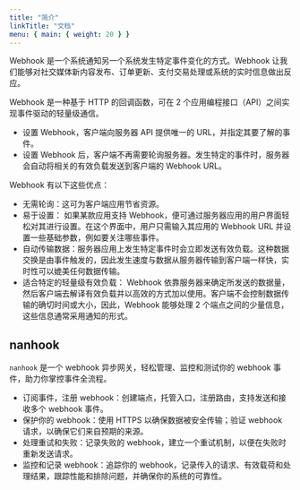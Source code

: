```yaml
---
title: "简介"
linkTitle: "文档"
menu: { main: { weight: 20 } }
---
```


Webhook 是一个系统通知另一个系统发生特定事件变化的方式。Webhook 让我们能够对社交媒体新内容发布、订单更新、支付交易处理或系统的实时信息做出反应。

Webhook 是一种基于 HTTP 的回调函数，可在 2 个应用编程接口（API）之间实现事件驱动的轻量级通信。

* 设置 Webhook，客户端向服务器 API 提供唯一的 URL，并指定其要了解的事件。
* 设置 Webhook 后，客户端不再需要轮询服务器。发生特定的事件时，服务器会自动将相关的有效负载发送到客户端的 Webhook URL。

Webhook 有以下这些优点：

* 无需轮询：这可为客户端应用节省资源。 
* 易于设置： 如果某款应用支持 Webhook，便可通过服务器应用的用户界面轻松对其进行设置。在这个界面中，用户只需输入其应用的 Webhook URL 并设置一些基础参数，例如要关注哪些事件。   
* 自动传输数据：服务器应用上发生特定事件时会立即发送有效负载。这种数据交换是由事件触发的，因此发生速度与数据从服务器传输到客户端一样快，实时性可以媲美任何数据传输。
* 适合特定的轻量级有效负载： Webhook 依靠服务器来确定所发送的数据量，然后客户端去解译有效负载并以高效的方式加以使用。客户端不会控制数据传输的确切时间或大小，因此，Webhook 能够处理 2 个端点之间的少量信息，这些信息通常采用通知的形式。

## nanhook

`nanhook` 是一个 webhook 异步网关，轻松管理、监控和测试你的 webhook 事件，助力你掌控事件全流程。

* 订阅事件，注册 webhook：创建端点，托管入口，注册路由，支持发送和接收多个 webhook 事件。
* 保护你的 webhook：使用 HTTPS 以确保数据被安全传输；验证 webhook 请求，以确保它们来自预期的来源。
* 处理重试和失败：记录失败的 webhook，建立一个重试机制，以便在失败时重新发送请求。
* 监控和记录 webhook：追踪你的 webhook，记录传入的请求、有效载荷和处理结果，跟踪性能和排除问题，并确保你的系统的可靠性。



